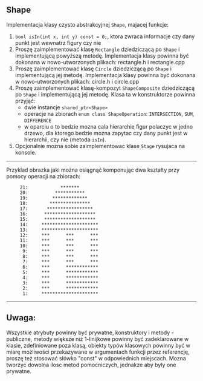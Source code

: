 ## Shape

Implementacja klasy czysto abstrakcyjnej `Shape`, majacej funkcje:

1. `bool isIn(int x, int y) const = 0;`, ktora zwraca informacje czy dany punkt jest wewnatrz figury czy nie
2. Proszę zaimplementować klasę `Rectangle` dziedziczącą po `Shape` i implementującą powyższą metodę. Implementacja
   klasy powinna być dokonana w nowo-utworzonych plikach: rectangle.h i rectangle.cpp
3. Proszę zaimplementować klasę `Circle` dziedziczącą po `Shape` i implementującą jej metodę. Implementacja klasy
   powinna być dokonana w nowo-utworzonych plikach: circle.h i circle.cpp
4. Proszę zaimplementować klasę-kompozyt `ShapeComposite` dziedziczącą po `Shape` i implementującą jej metodę. Klasa ta
   w konstruktorze powinna przyjąć:
    - dwie instancje `shared_ptr<Shape>`
    - operacje na zbiorach `enum class ShapeOperation`: `INTERSECTION`, `SUM`, `DIFFERENCE`
    - w oparciu o to bedzie mozna cala hierarchie figur polaczyc w jedno drzewo, dla ktorego bedzie mozna zapytac czy
      dany punkt jest w hierarchii, czy nie (metoda `isIn`).
5. Opcjonalnie mozna sobie zaimplementowac klase `Stage` rysujaca na konsole.

________________________
Przyklad obrazka jaki można osiągnąć komponując dwa kształty przy pomocy operacji na zbiorach:

```
     21:            *******
     20:          ***********
     19:         *************
     18:        ***************
     17:       *****************
     16:      *******************
     15:      *******************
     14:     *********************
     13:     *********************
     12:     ***      ***      ***
     11:     ***      ***      ***
     10:     ***      ***      ***
      9:     ***      ***      ***
      8:     ***      ***      ***
      7:     ***      ***      ***
      6:     ***      ************
      5:     ***      ************
      4:     ***      ************
      3:     ***      ************
      2:     ***      ************
      1:     *********************
```

____________________________________________________________________________________

## Uwaga:

Wszystkie atrybuty powinny być prywatne, konstruktory i metody - publiczne, metody większe niż 1-linijkowe powinny być
zadeklarowane w klasie, zdefiniowane poza klasą, obiekty typów klasowych powinny być w miarę możliwości przekazywane w
argumentach funkcji przez referencję, proszę też stosować słówko "const" w odpowiednich miejscach. Mozna tworzyc dowolna
ilosc metod pomocniczych, jednakze aby byly one prywatne.